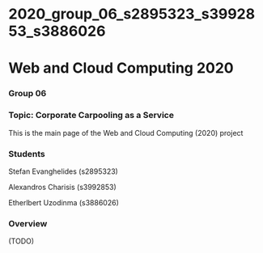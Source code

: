 # 2020_group_06_s2895323_s3992853_s3886026


# Web and Cloud Computing 2020
### Group 06

### Topic: Corporate Carpooling as a Service

This is the main page of the Web and Cloud Computing (2020) project

### Students

Stefan Evanghelides (s2895323)

Alexandros Charisis (s3992853)

Etherlbert Uzodinma (s3886026)


### Overview

(TODO) 


